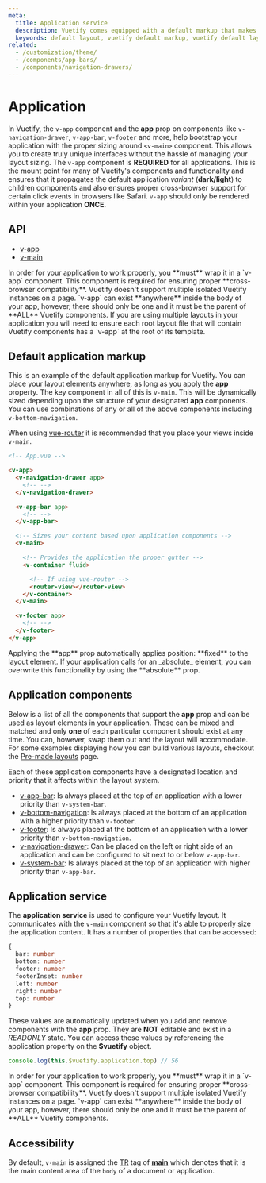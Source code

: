 ```yaml
---
meta:
  title: Application service
  description: Vuetify comes equipped with a default markup that makes it easy to create layouts (boilerplate) for any Vue application.
  keywords: default layout, vuetify default markup, vuetify default layout
related:
  - /customization/theme/
  - /components/app-bars/
  - /components/navigation-drawers/
---
```


# Application

In Vuetify, the `v-app` component and the **app** prop on components like `v-navigation-drawer`, `v-app-bar`, `v-footer` and more, help bootstrap your application with the proper sizing around `<v-main>` component. This allows you to create truly unique interfaces without the hassle of managing your layout sizing. The `v-app` component is **REQUIRED** for all applications. This is the mount point for many of Vuetify's components and functionality and ensures that it propagates the default application _variant_ (**dark/light**) to children components and also ensures proper cross-browser support for certain click events in browsers like Safari. `v-app` should only be rendered within your application **ONCE**.

<entry-ad />

## API

- [v-app](../../api/v-app)
- [v-main](../../api/v-main)

<alert type="error">
In order for your application to work properly, you **must** wrap it in a `v-app` component. This component is required for ensuring proper **cross-browser compatibility**. Vuetify doesn't support multiple isolated Vuetify instances on a page. `v-app` can exist **anywhere** inside the body of your app, however, there should only be one and it must be the parent of **ALL** Vuetify components.
</alert>

<alert type="info">
  If you are using multiple layouts in your application you will need to ensure each root layout file that will contain Vuetify components has a `v-app` at the root of its template.
</alert>

## Default application markup

This is an example of the default application markup for Vuetify. You can place your layout elements anywhere, as long as you apply the **app** property. The key component in all of this is `v-main`. This will be dynamically sized depending upon the structure of your designated **app** components. You can use combinations of any or all of the above components including `v-bottom-navigation`.

When using [vue-router](https://router.vuejs.org/) it is recommended that you place your views inside `v-main`.

```html
<!-- App.vue -->

<v-app>
  <v-navigation-drawer app>
    <!-- -->
  </v-navigation-drawer>

  <v-app-bar app>
    <!-- -->
  </v-app-bar>

  <!-- Sizes your content based upon application components -->
  <v-main>

    <!-- Provides the application the proper gutter -->
    <v-container fluid>

      <!-- If using vue-router -->
      <router-view></router-view>
    </v-container>
  </v-main>

  <v-footer app>
    <!-- -->
  </v-footer>
</v-app>
```

<alert type="info">
Applying the **app** prop automatically applies position: **fixed** to the layout element. If your application calls for an _absolute_ element, you can overwrite this functionality by using the **absolute** prop.
</alert>

## Application components

Below is a list of all the components that support the **app** prop and can be used as layout elements in your application. These can be mixed and matched and only **one** of each particular component should exist at any time. You can, however, swap them out and the layout will accommodate. For some examples displaying how you can build various layouts, checkout the [Pre-made layouts](/getting-started/pre-made-layouts) page.

Each of these application components have a designated location and priority that it affects within the layout system.

- [v-app-bar](/components/app-bars): Is always placed at the top of an application with a lower priority than `v-system-bar`.
- [v-bottom-navigation](/components/bottom-navigation): Is always placed at the bottom of an application with a higher priority than `v-footer`.
- [v-footer](/components/footer): Is always placed at the bottom of an application with a lower priority than `v-bottom-navigation`.
- [v-navigation-drawer](/components/navigation-drawers): Can be placed on the left or right side of an application and can be configured to sit next to or below `v-app-bar`.
- [v-system-bar](/components/system-bars): Is always placed at the top of an application with higher priority than `v-app-bar`.

<app-img src="https://cdn.vuetifyjs.com/images/layouts/app.png" alt="Vuetify Application" />

## Application service

The **application service** is used to configure your Vuetify layout. It communicates with the `v-main` component so that it's able to properly size the application content. It has a number of properties that can be accessed:

```ts
{
  bar: number
  bottom: number
  footer: number
  footerInset: number
  left: number
  right: number
  top: number
}
```

These values are automatically updated when you add and remove components with the **app** prop. They are **NOT** editable and exist in a _READONLY_ state. You can access these values by referencing the application property on the **$vuetify** object.

```js
console.log(this.$vuetify.application.top) // 56
```

<alert type="error">
In order for your application to work properly, you **must** wrap it in a `v-app` component. This component is required for ensuring proper **cross-browser compatibility**. Vuetify doesn't support multiple isolated Vuetify instances on a page. `v-app` can exist **anywhere** inside the body of your app, however, there should only be one and it must be the parent of **ALL** Vuetify components.
</alert>

## Accessibility

By default, `v-main` is assigned the [TR](https://www.w3.org/TR/html51/) tag of [**main**](https://www.w3.org/TR/html51/grouping-content.html#the-main-element) which denotes that it is the main content area of the `body` of a document or application.

<backmatter />
